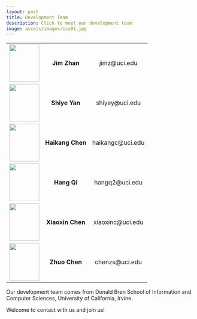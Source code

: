 ```yaml
---
layout: post
title: Development Team
description: Click to meet our development team
image: assets/images/ics01.jpg
---
```


<!-- ![test image]({{ site.url | absolute_path}}/assets/images/pic03.jpg) -->

<div class="table-wrapper">
	<table>
		<!-- <thead>
			<tr>
				<th>Name</th>
				<th>Description</th>
				<th>Price</th>
			</tr>
		</thead> -->
		<tbody>
			<tr>
				<td style="vertical-align:middle; text-align:center;"><img src='../../../assets/images/profile_jim.jpg' width='80' height='100'></td>
				<td style="vertical-align:middle; text-align:center;"><strong>Jim Zhan</strong></td>
				<td style="vertical-align:middle; text-align:center;">jimz@uci.edu</td>
			</tr>
			<tr>
				<td style="vertical-align:middle; text-align:center;"><img src='../../../assets/images/profile_yy.jpeg' width='80' height='100'></td>
				<td style="vertical-align:middle; text-align:center;"><strong>Shiye Yan</strong></td>
				<td style="vertical-align:middle; text-align:center;">shiyey@uci.edu</td>
			</tr>
			<tr>
				<td style="vertical-align:middle; text-align:center;"><img src='../../../assets/images/profile_soda.jpg' width='80' height='100'></td>
				<td style="vertical-align:middle; text-align:center;"><strong>Haikang Chen</strong></td>
				<td style="vertical-align:middle; text-align:center;">haikangc@uci.edu</td>
			</tr>
			<tr>
				<td style="vertical-align:middle; text-align:center;"><img src='../../../assets/images/profile_hang.png' width='80' height='100'></td>
				<td style="vertical-align:middle; text-align:center;"><strong>Hang Qi</strong></td>
				<td style="vertical-align:middle; text-align:center;">hangq2@uci.edu</td>
			</tr>
			<tr>
				<td style="vertical-align:middle; text-align:center;"><img src='../../../assets/images/profile_brett.jpeg' width='80' height='100'></td>
				<td style="vertical-align:middle; text-align:center;"><strong>Xiaoxin Chen</strong></td>
				<td style="vertical-align:middle; text-align:center;">xiaoxinc@uci.edu</td>
			</tr>
			<tr>
				<td style="vertical-align:middle; text-align:center;"><img src='../../../assets/images/profile_vector.jpeg' width='80' height='100'></td>
				<td style="vertical-align:middle; text-align:center;"><strong>Zhuo Chen</strong></td>
				<td style="vertical-align:middle; text-align:center;">chenzs@uci.edu</td>
			</tr>
		</tbody>
		<!-- <tfoot>
			<tr>
				<td colspan="2"></td>
				<td>100.00</td>
			</tr>
		</tfoot> -->
	</table>
</div>

<!-- Donec eget ex magna. Interdum et malesuada fames ac ante ipsum primis in faucibus. Pellentesque venenatis dolor imperdiet dolor mattis sagittis.
Praesent rutrum sem diam, vitae egestas enim auctor sit amet. Pellentesque leo mauris, consectetur id ipsum sit amet, fergiat.
Pellentesque in mi eu massa lacinia malesuada et a elit. Donec urna ex, lacinia in purus ac, pretium pulvinar mauris.
Curabitur sapien risus, commodo eget turpis at, elementum convallis elit. Pellentesque enim turpis, hendrerit.

Lorem ipsum dolor sit amet, consectetur adipiscing elit. Duis dapibus rutrum facilisis.
Class aptent taciti sociosqu ad litora torquent per conubia nostra, per inceptos himenaeos. Etiam tristique libero eu nibh porttitor fermentum.
Nullam venenatis erat id vehicula viverra. Nunc ultrices eros ut ultricies condimentum.
Mauris risus lacus, blandit sit amet venenatis non, bibendum vitae dolor. Nunc lorem mauris, fringilla in aliquam at, euismod in lectus.
Pellentesque habitant morbi tristique senectus et netus et malesuada fames ac turpis egestas. In non lorem sit amet elit placerat maximus.
Pellentesque aliquam maximus risus, vel sed vehicula.

Interdum et malesuada fames ac ante ipsum primis in faucibus. Pellentesque venenatis dolor imperdiet dolor mattis sagittis.
Praesent rutrum sem diam, vitae egestas enim auctor sit amet. Pellentesque leo mauris, consectetur id ipsum sit amet, fersapien risus, commodo eget turpis at, elementum convallis elit.
Pellentesque enim turpis, hendrerit tristique lorem ipsum dolor. -->

Our development team comes from Donald Bren School of Information and Computer Sciences, University of California, Irvine.  
  
Welcome to contact with us and join us!  
